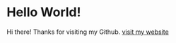 # Hello World!

Hi there! Thanks for visiting my Github.
[visit my website](https://www.jan-huber.ch)

